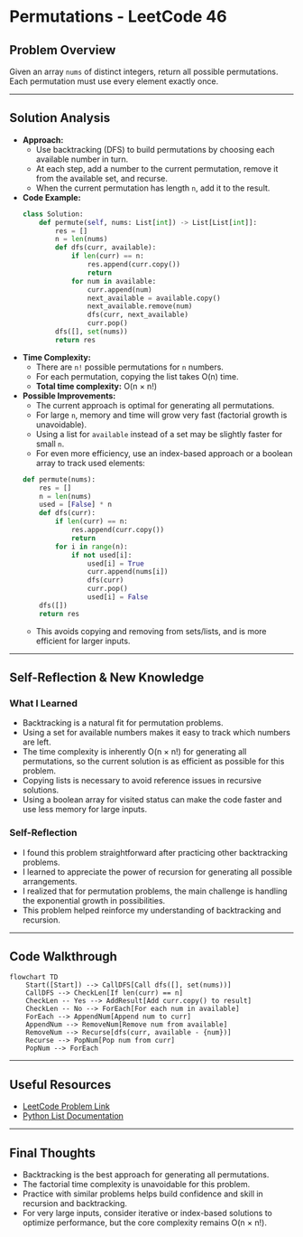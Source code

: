 # Permutations - LeetCode 46

## Problem Overview
Given an array `nums` of distinct integers, return all possible permutations. Each permutation must use every element exactly once.

---

## Solution Analysis
- **Approach:**
    - Use backtracking (DFS) to build permutations by choosing each available number in turn.
    - At each step, add a number to the current permutation, remove it from the available set, and recurse.
    - When the current permutation has length `n`, add it to the result.
- **Code Example:**
    ```python
    class Solution:
        def permute(self, nums: List[int]) -> List[List[int]]:
            res = []
            n = len(nums)
            def dfs(curr, available):
                if len(curr) == n:
                    res.append(curr.copy())
                    return
                for num in available:
                    curr.append(num)
                    next_available = available.copy()
                    next_available.remove(num)
                    dfs(curr, next_available)
                    curr.pop()
            dfs([], set(nums))
            return res
    ```
- **Time Complexity:**
    - There are `n!` possible permutations for `n` numbers.
    - For each permutation, copying the list takes O(n) time.
    - **Total time complexity:** O(n × n!)
- **Possible Improvements:**
    - The current approach is optimal for generating all permutations.
    - For large `n`, memory and time will grow very fast (factorial growth is unavoidable).
    - Using a list for `available` instead of a set may be slightly faster for small `n`.
    - For even more efficiency, use an index-based approach or a boolean array to track used elements:
    ```python
    def permute(nums):
        res = []
        n = len(nums)
        used = [False] * n
        def dfs(curr):
            if len(curr) == n:
                res.append(curr.copy())
                return
            for i in range(n):
                if not used[i]:
                    used[i] = True
                    curr.append(nums[i])
                    dfs(curr)
                    curr.pop()
                    used[i] = False
        dfs([])
        return res
    ```
    - This avoids copying and removing from sets/lists, and is more efficient for larger inputs.

---

## Self-Reflection & New Knowledge
### What I Learned
- Backtracking is a natural fit for permutation problems.
- Using a set for available numbers makes it easy to track which numbers are left.
- The time complexity is inherently O(n × n!) for generating all permutations, so the current solution is as efficient as possible for this problem.
- Copying lists is necessary to avoid reference issues in recursive solutions.
- Using a boolean array for visited status can make the code faster and use less memory for large inputs.

### Self-Reflection
- I found this problem straightforward after practicing other backtracking problems.
- I learned to appreciate the power of recursion for generating all possible arrangements.
- I realized that for permutation problems, the main challenge is handling the exponential growth in possibilities.
- This problem helped reinforce my understanding of backtracking and recursion.

---

## Code Walkthrough
```mermaid
flowchart TD
    Start([Start]) --> CallDFS[Call dfs([], set(nums))]
    CallDFS --> CheckLen[If len(curr) == n]
    CheckLen -- Yes --> AddResult[Add curr.copy() to result]
    CheckLen -- No --> ForEach[For each num in available]
    ForEach --> AppendNum[Append num to curr]
    AppendNum --> RemoveNum[Remove num from available]
    RemoveNum --> Recurse[dfs(curr, available - {num})]
    Recurse --> PopNum[Pop num from curr]
    PopNum --> ForEach
```

---

## Useful Resources
- [LeetCode Problem Link](https://leetcode.com/problems/permutations/)
- [Python List Documentation](https://docs.python.org/3/tutorial/datastructures.html#more-on-lists)

---

## Final Thoughts
- Backtracking is the best approach for generating all permutations.
- The factorial time complexity is unavoidable for this problem.
- Practice with similar problems helps build confidence and skill in recursion and backtracking.
- For very large inputs, consider iterative or index-based solutions to optimize performance, but the core complexity remains O(n × n!).
